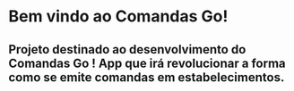 # Bem vindo ao Comandas Go!

## Projeto destinado ao desenvolvimento do Comandas Go ! App que irá revolucionar a forma como se emite comandas em estabelecimentos. 
